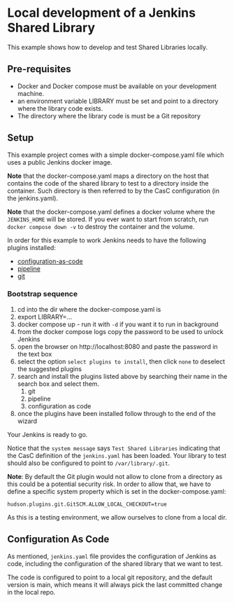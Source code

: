 # Local development of a Jenkins Shared Library

This example shows how to develop and test Shared Libraries locally.

## Pre-requisites

* Docker and Docker compose must be available on your development machine.
* an environment variable LIBRARY must be set and point to a directory where
the library code exists.
* The directory where the library code is must be a Git repository

## Setup

This example project comes with a simple docker-compose.yaml file which uses a
public Jenkins docker image.

**Note** that the docker-compose.yaml maps a directory on the host that contains
the code of the shared library to test to a directory inside the container. Such
directory is then referred to by the CasC configuration (in the jenkins.yaml).

**Note** that the docker-compose.yaml defines a docker volume where the
`JENKINS_HOME` will be stored. If you ever want to start from scratch, run
`docker compose down -v` to destroy the container and the volume.

In order for this example to work Jenkins needs to have the following plugins
installed:

* [configuration-as-code](https://plugins.jenkins.io/configuration-as-code/)
* [pipeline](https://plugins.jenkins.io/workflow-aggregator/)
* [git](https://plugins.jenkins.io/git/)

### Bootstrap sequence

1. cd into the dir where the docker-compose.yaml is
1. export LIBRARY=...
1. docker compose up - run it with `-d` if you want it to run in background
1. from the docker compose logs copy the password to be used to unlock Jenkins
1. open the browser on http://localhost:8080 and paste the password in the text
box
1. select the option `select plugins to install`, then click `none` to deselect
the suggested plugins
1. search and install the plugins listed above by searching their name in the
search box and select them.
    1. git
    1. pipeline
    1. configuration as code
1. once the plugins have been installed follow through to the end of the wizard

Your Jenkins is ready to go.

Notice that the `system message` says `Test Shared Libraries` indicating that
the CasC definition of the `jenkins.yaml` has been loaded. Your library to test
should also be configured to point to `/var/library/.git`.

**Note**: By default the Git plugin would not allow to clone from a directory as
this could be a potential security risk. In order to allow that, we have to
define a specific system property which is set in the docker-compose.yaml:

```
hudson.plugins.git.GitSCM.ALLOW_LOCAL_CHECKOUT=true
```

As this is a testing environment, we allow ourselves to clone from a local dir.

## Configuration As Code

As mentioned, `jenkins.yaml` file provides the configuration of Jenkins as code,
including the configuration of the shared library that we want to test.

The code is configured to point to a local git repository, and the default
version is main, which means it will always pick the last committed change in
the local repo.





